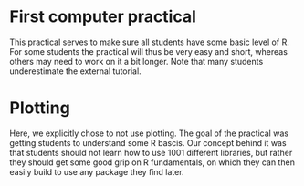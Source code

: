 # First computer practical

This practical serves to make sure all students have some basic level of R. For some students the practical will thus be very easy and short, whereas others may need to work on it a bit longer. Note that many students underestimate the external tutorial.

# Plotting

Here, we explicitly chose to not use plotting. The goal of the practical was getting students to understand some R bascis. Our concept behind it was that students should not learn how to use 1001 different libraries, but rather they should get some good grip on R fundamentals, on which they can then easily build to use any package they find later.
